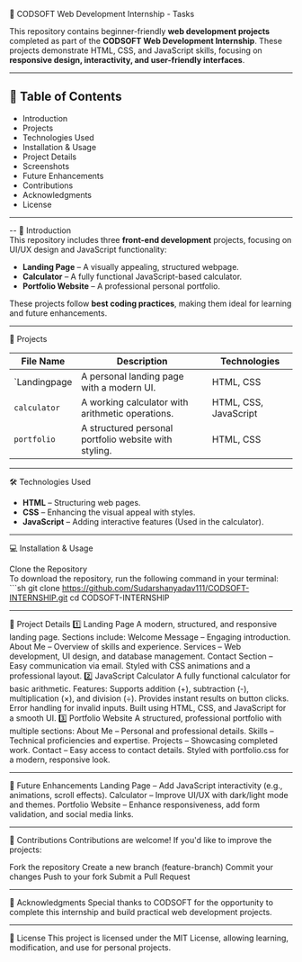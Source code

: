  🌟 CODSOFT Web Development Internship - Tasks  

This repository contains beginner-friendly **web development projects** completed as part of the **CODSOFT Web Development Internship**. These projects demonstrate HTML, CSS, and JavaScript skills, focusing on **responsive design, interactivity, and user-friendly interfaces**.  

---

## 📌 Table of Contents  
- Introduction
- Projects  
- Technologies Used  
- Installation & Usage 
- Project Details 
- Screenshots
- Future Enhancements  
- Contributions  
- Acknowledgments 
- License  

---
--
 🚀 Introduction  
This repository includes three **front-end development** projects, focusing on UI/UX design and JavaScript functionality:  

- **Landing Page** – A visually appealing, structured webpage.  
- **Calculator** – A fully functional JavaScript-based calculator.  
- **Portfolio Website** – A professional personal portfolio.  

These projects follow **best coding practices**, making them ideal for learning and future enhancements.  

---

📂 Projects  

| File Name             | Description                                           | Technologies          |
|-----------------------|-------------------------------------------------------|-----------------------|
| `Landingpage          | A personal landing page with a modern UI.             | HTML, CSS             |
| `calculator`          | A working calculator with arithmetic operations.      | HTML, CSS, JavaScript |
| `portfolio`           | A structured personal portfolio website with styling. | HTML, CSS             |

---

 🛠 Technologies Used  
- **HTML** – Structuring web pages.  
- **CSS** – Enhancing the visual appeal with styles.  
- **JavaScript** – Adding interactive features (Used in the calculator).  

---
💻 Installation & Usage  

Clone the Repository  
To download the repository, run the following command in your terminal:  ```sh
git clone https://github.com/Sudarshanyadav111/CODSOFT-INTERNSHIP.git 
cd CODSOFT-INTERNSHIP

---

📌 Project Details
1️⃣ Landing Page
A modern, structured, and responsive landing page.
Sections include:
Welcome Message – Engaging introduction.
About Me – Overview of skills and experience.
Services – Web development, UI design, and database management.
Contact Section – Easy communication via email.
Styled with CSS animations and a professional layout.
2️⃣ JavaScript Calculator
A fully functional calculator for basic arithmetic.
Features:
Supports addition (+), subtraction (-), multiplication (×), and division (÷).
Provides instant results on button clicks.
Error handling for invalid inputs.
Built using HTML, CSS, and JavaScript for a smooth UI.
3️⃣ Portfolio Website
A structured, professional portfolio with multiple sections:
About Me – Personal and professional details.
Skills – Technical proficiencies and expertise.
Projects – Showcasing completed work.
Contact – Easy access to contact details.
Styled with portfolio.css for a modern, responsive look.

---

🔧 Future Enhancements
Landing Page – Add JavaScript interactivity (e.g., animations, scroll effects).
Calculator – Improve UI/UX with dark/light mode and themes.
Portfolio Website – Enhance responsiveness, add form validation, and social media links.

---

🤝 Contributions
Contributions are welcome! If you'd like to improve the projects:

Fork the repository
Create a new branch (feature-branch)
Commit your changes
Push to your fork
Submit a Pull Request

---

🙌 Acknowledgments
Special thanks to CODSOFT for the opportunity to complete this internship and build practical web development projects.

---

📜 License
This project is licensed under the MIT License, allowing learning, modification, and use for personal projects.


